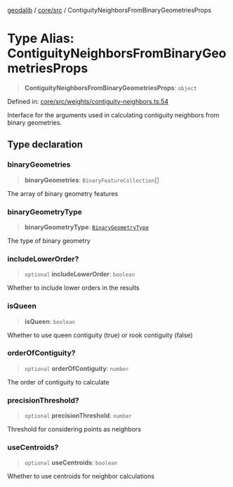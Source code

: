 [geodalib](../../../modules.md) / [core/src](../index.md) / ContiguityNeighborsFromBinaryGeometriesProps

# Type Alias: ContiguityNeighborsFromBinaryGeometriesProps

> **ContiguityNeighborsFromBinaryGeometriesProps**: `object`

Defined in: [core/src/weights/contiguity-neighbors.ts:54](https://github.com/GeoDaCenter/geoda-lib/blob/9716a45cca9cf3b644d6187deeb842d47f2b7a3a/js/packages/core/src/weights/contiguity-neighbors.ts#L54)

Interface for the arguments used in calculating contiguity neighbors from binary geometries.

## Type declaration

### binaryGeometries

> **binaryGeometries**: `BinaryFeatureCollection`[]

The array of binary geometry features

### binaryGeometryType

> **binaryGeometryType**: [`BinaryGeometryType`](BinaryGeometryType.md)

The type of binary geometry

### includeLowerOrder?

> `optional` **includeLowerOrder**: `boolean`

Whether to include lower orders in the results

### isQueen

> **isQueen**: `boolean`

Whether to use queen contiguity (true) or rook contiguity (false)

### orderOfContiguity?

> `optional` **orderOfContiguity**: `number`

The order of contiguity to calculate

### precisionThreshold?

> `optional` **precisionThreshold**: `number`

Threshold for considering points as neighbors

### useCentroids?

> `optional` **useCentroids**: `boolean`

Whether to use centroids for neighbor calculations
